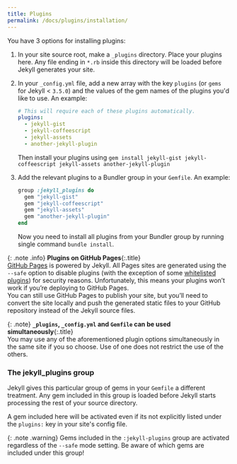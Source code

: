 ```yaml
---
title: Plugins
permalink: /docs/plugins/installation/
---
```


You have 3 options for installing plugins:

1. In your site source root, make a `_plugins` directory. Place your plugins
   here. Any file ending in `*.rb` inside this directory will be loaded before
   Jekyll generates your site.

2. In your `_config.yml` file, add a new array with the key `plugins` (or `gems` for Jekyll < `3.5.0`) and the
   values of the gem names of the plugins you'd like to use. An example:

   ```yaml
   # This will require each of these plugins automatically.
   plugins:
     - jekyll-gist
     - jekyll-coffeescript
     - jekyll-assets
     - another-jekyll-plugin
   ```

   Then install your plugins using `gem install jekyll-gist jekyll-coffeescript jekyll-assets another-jekyll-plugin`

3. Add the relevant plugins to a Bundler group in your `Gemfile`. An
   example:

   ```ruby
   group :jekyll_plugins do
     gem "jekyll-gist"
     gem "jekyll-coffeescript"
     gem "jekyll-assets"
     gem "another-jekyll-plugin"
   end
   ```

   Now you need to install all plugins from your Bundler group by running single command `bundle install`.

{: .note .info}
**Plugins on GitHub Pages**{:.title}<br>
[GitHub Pages](https://pages.github.com/) is powered by Jekyll.
All Pages sites are generated using the `--safe` option
to disable plugins (with the exception of some
[whitelisted plugins](https://pages.github.com/versions)) for
security reasons. Unfortunately, this means
your plugins won’t work if you’re deploying to GitHub Pages.
<br>
You can still use GitHub Pages to publish your site, but you’ll need to
convert the site locally and push the generated static files to your GitHub
repository instead of the Jekyll source files.

{: .note}
**`_plugins`, `_config.yml` and `Gemfile` can be used simultaneously**{:.title}<br>
You may use any of the aforementioned plugin options simultaneously in the same
site if you so choose. Use of one does not restrict the use of the others.

### The jekyll_plugins group

Jekyll gives this particular group of gems in your `Gemfile` a different
treatment. Any gem included in this group is loaded before Jekyll starts
processing the rest of your source directory.

A gem included here will be activated even if its not explicitly listed under
the `plugins:` key in your site's config file.

{: .note .warning}
Gems included in the `:jekyll-plugins` group are activated
regardless of the `--safe` mode setting. Be aware of which
gems are included under this group!
